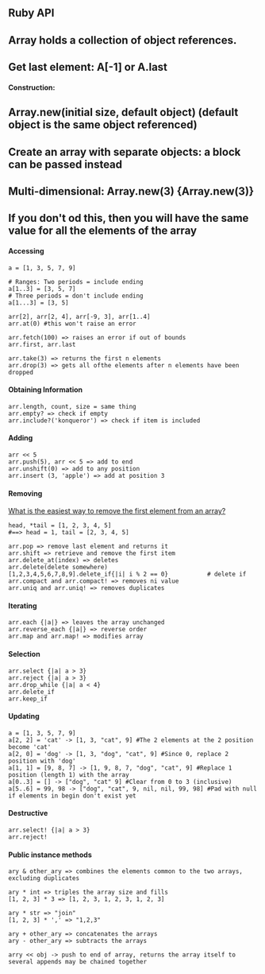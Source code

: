 ## Ruby API

## Array holds a collection of object references.

## Get last element:  A[-1] or A.last

#### Construction:

## Array.new(initial size, default object) (default object is the same object referenced)

## Create an array with separate objects: a block can be passed instead
## Multi-dimensional: Array.new(3) {Array.new(3)}
## If you don't od this, then you will have the same value for all the elements of the array

#### Accessing

	a = [1, 3, 5, 7, 9]

	# Ranges: Two periods = include ending
	a[1..3] = [3, 5, 7]
	# Three periods = don't include ending
	a[1...3] = [3, 5]

	arr[2], arr[2, 4], arr[-9, 3], arr[1..4]
	arr.at(0) #this won't raise an error

	arr.fetch(100) => raises an error if out of bounds
	arr.first, arr.last

	arr.take(3) => returns the first n elements
	arr.drop(3) => gets all ofthe elements after n elements have been dropped

#### Obtaining Information

	arr.length, count, size = same thing
	arr.empty? => check if empty
	arr.include?('konqueror') => check if item is included

#### Adding

	arr << 5
	arr.push(5), arr << 5 => add to end
	arr.unshift(0) => add to any position
	arr.insert (3, 'apple') => add at position 3

#### Removing

[What is the easiest way to remove the first element from an array?](http://stackoverflow.com/questions/3615700/ruby-what-is-the-easiest-way-to-remove-the-first-element-from-an-array)

	head, *tail = [1, 2, 3, 4, 5]
	#==> head = 1, tail = [2, 3, 4, 5]

	arr.pop => remove last element and returns it
	arr.shift => retrieve and remove the first item
	arr.delete_at(index) => deletes
	arr.delete(delete somewhere)
	[1,2,3,4,5,6,7,8,9].delete_if{|i| i % 2 == 0} 			# delete if
	arr.compact and arr.compact! => removes ni value
	arr.uniq and arr.uniq! => removes duplicates

#### Iterating

	arr.each {|a|} => leaves the array unchanged
	arr.reverse_each {|a|} => reverse order
	arr.map and arr.map! => modifies array

#### Selection

	arr.select {|a| a > 3}
	arr.reject {|a| a > 3}
	arr.drop_while {|a| a < 4}
	arr.delete_if
	arr.keep_if

#### Updating

	a = [1, 3, 5, 7, 9]
	a[2, 2] = 'cat' -> [1, 3, "cat", 9] #The 2 elements at the 2 position become 'cat'
	a[2, 0] = 'dog' -> [1, 3, "dog", "cat", 9] #Since 0, replace 2 position with 'dog'
	a[1, 1] = [9, 8, 7] -> [1, 9, 8, 7, "dog", "cat", 9] #Replace 1 position (length 1) with the array
	a[0..3] = [] -> ["dog", "cat" 9] #Clear from 0 to 3 (inclusive)
	a[5..6] = 99, 98 -> ["dog", "cat", 9, nil, nil, 99, 98] #Pad with null if elements in begin don't exist yet

#### Destructive
	arr.select! {|a| a > 3}
	arr.reject!

#### Public instance methods
	ary & other_ary => combines the elements common to the two arrays, excluding duplicates

	ary * int => triples the array size and fills
	[1, 2, 3] * 3 => [1, 2, 3, 1, 2, 3, 1, 2, 3]

	ary * str => "join"
	[1, 2, 3] * ',' => "1,2,3"

	ary + other_ary => concatenates the arrays
	ary - other_ary => subtracts the arrays

	arry << obj -> push to end of array, returns the array itself to several appends may be chained together